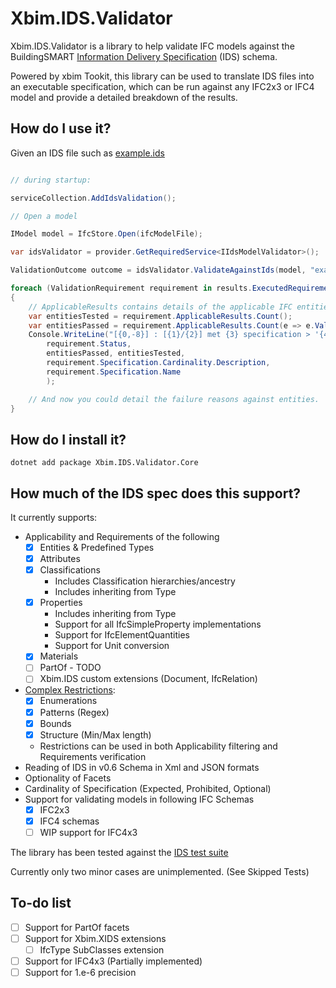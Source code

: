 # Xbim.IDS.Validator


Xbim.IDS.Validator is a library to help validate IFC models against the 
BuildingSMART [Information Delivery Specification](https://github.com/buildingSMART/IDS/tree/master/Documentation) (IDS) schema.

Powered by xbim Tookit, this library can be used to translate IDS files into an executable specification, 
which can be run against any IFC2x3 or IFC4 model and provide a detailed breakdown of the results.


## How do I use it?

Given an IDS file such as [example.ids](https://raw.githubusercontent.com/andyward/Xbim.IDS.Validator/master/Xbim.IDS.Validator.Core.Tests/TestModels/Example.ids?token=GHSAT0AAAAAABYNDJ4NB3E6GAGY7ZR7QFNQY5O2P3Q])


```csharp

// during startup:

serviceCollection.AddIdsValidation();

// Open a model

IModel model = IfcStore.Open(ifcModelFile);

var idsValidator = provider.GetRequiredService<IIdsModelValidator>();

ValidationOutcome outcome = idsValidator.ValidateAgainstIds(model, "example.ids", logger)

foreach (ValidationRequirement requirement in results.ExecutedRequirements)
{
    // ApplicableResults contains details of the applicable IFC entities tested
    var entitiesTested = requirement.ApplicableResults.Count();
    var entitiesPassed = requirement.ApplicableResults.Count(e => e.ValidationStatus == ValidationStatus.Success);
    Console.WriteLine("[{0,-8}] : [{1}/{2}] met {3} specification > '{4}' ", 
        requirement.Status, 
        entitiesPassed, entitiesTested,
        requirement.Specification.Cardinality.Description, 
        requirement.Specification.Name
        );

    // And now you could detail the failure reasons against entities.
}
```

## How do I install it?

```
dotnet add package Xbim.IDS.Validator.Core
```

## How much of the IDS spec does this support?

It currently supports:
- Applicability and Requirements of the following
    - [x] Entities & Predefined Types
    - [x] Attributes
    - [x] Classifications
        - Includes Classification hierarchies/ancestry
        - Includes inheriting from Type
    - [x] Properties
        - Includes inheriting from Type
        - Support for all IfcSimpleProperty implementations
        - Support for IfcElementQuantities
        - Support for Unit conversion
    - [x] Materials
    - [ ] PartOf - TODO
    - [ ] Xbim.IDS custom extensions (Document, IfcRelation)
- [Complex Restrictions](https://github.com/buildingSMART/IDS/blob/master/Documentation/restrictions.md):
    - [x] Enumerations
    - [x] Patterns (Regex)
    - [x] Bounds
    - [x] Structure (Min/Max length)
    - Restrictions can be used in both Applicability filtering and Requirements verification
- Reading of IDS in v0.6 Schema in Xml and JSON formats
- Optionality of Facets
- Cardinality of Specification (Expected, Prohibited, Optional)
- Support for validating models in following IFC Schemas
    - [x] IFC2x3
    - [x] IFC4 schemas
    - [ ] WIP support for IFC4x3

The library has been tested against the [IDS test suite](https://github.com/buildingSMART/IDS/blob/master/Documentation/developer-guide.md#checking-ids-against-ifc)

Currently only two minor cases are unimplemented. (See Skipped Tests)

## To-do list

- [ ] Support for PartOf facets
- [ ] Support for Xbim.XIDS extensions
    - [ ] IfcType SubClasses extension
- [ ] Support for IFC4x3 (Partially implemented)
- [ ] Support for 1.e-6 precision
